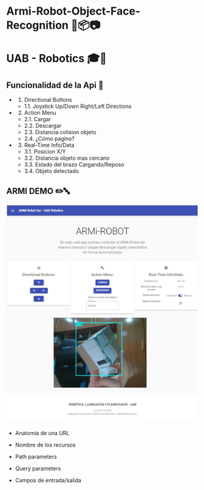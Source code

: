 # Armi-Robot-Object-Face-Recognition 🦾📦📷
# UAB - Robotics 🎓🤖

## Funcionalidad de la Api 📇

* 1. Directional Buttons
  * 1.1. Joystick Up/Down Right/Left Directions
* 2. Action Menu
  * 2.1. Cargar
  * 2.2. Descargar
  * 2.3. Distancia colision objeto
  * 2.4. ¿Cómo pagino?
* 3. Real-Time Info/Data
  * 3.1. Posicion X/Y
  * 3.2. Distancia objeto mas cercano
  * 3.3. Estado del brazo Cargando/Reposo
  * 3.4. Objeto detectado

## ARMI DEMO ✏️🔤


![IMAGE MAIN 1](/images/armi-demo.png)

* Anatomía de una URL

* Nombre de los recursos

* Path parameters

* Query parameters

* Campos de entrada/salida

